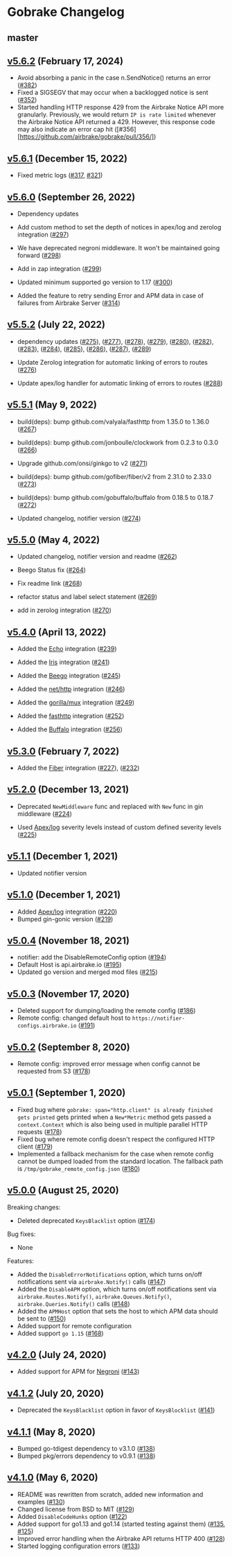 # Gobrake Changelog

## master

## [v5.6.2][v5.6.2] (February 17, 2024)

* Avoid absorbing a panic in the case n.SendNotice() returns an error
  ([#382](https://github.com/airbrake/gobrake/issues/382))
* Fixed a SIGSEGV that may occur when a backlogged notice is sent
  ([#352](https://github.com/airbrake/gobrake/issues/352))
* Started handling HTTP response 429 from the Airbrake Notice API more
  granularly. Previously, we would return `IP is rate limited` whenever the
  Airbrake Notice API returned a 429. However, this response code may also
  indicate an error cap hit
  ([#356][https://github.com/airbrake/gobrake/pull/356/])

## [v5.6.1][v5.6.1] (December 15, 2022)

* Fixed metric logs ([#317](https://github.com/airbrake/gobrake/pull/317), [#321](https://github.com/airbrake/gobrake/pull/321))

## [v5.6.0][v5.6.0] (September 26, 2022)

* Dependency updates

* Add custom method to set the depth of notices in apex/log and zerolog integration ([#297](https://github.com/airbrake/gobrake/pull/297))

* We have deprecated negroni middleware. It won't be maintained going forward ([#298](https://github.com/airbrake/gobrake/pull/298))

* Add in zap integration ([#299](https://github.com/airbrake/gobrake/pull/299))

* Updated minimum supported go version to 1.17 ([#300](https://github.com/airbrake/gobrake/pull/300))

* Added the feature to retry sending Error and APM data in case of failures from Airbrake Server ([#314](https://github.com/airbrake/gobrake/pull/314))

## [v5.5.2][v5.5.2] (July 22, 2022)

* dependency updates ([#275](https://github.com/airbrake/gobrake/pull/275)),
([#277](https://github.com/airbrake/gobrake/pull/277)),
([#278](https://github.com/airbrake/gobrake/pull/278)),
([#279](https://github.com/airbrake/gobrake/pull/279)),
([#280](https://github.com/airbrake/gobrake/pull/280)),
([#282](https://github.com/airbrake/gobrake/pull/282)),
([#283](https://github.com/airbrake/gobrake/pull/283)),
([#284](https://github.com/airbrake/gobrake/pull/284)),
([#285](https://github.com/airbrake/gobrake/pull/285)),
([#286](https://github.com/airbrake/gobrake/pull/286)),
([#287](https://github.com/airbrake/gobrake/pull/287)),
([#289](https://github.com/airbrake/gobrake/pull/289))

* Update Zerolog integration for automatic linking of errors to routes ([#276](https://github.com/airbrake/gobrake/pull/276))

* Update apex/log handler for automatic linking of errors to routes ([#288](https://github.com/airbrake/gobrake/pull/288))

## [v5.5.1][v5.5.1] (May 9, 2022)

* build(deps): bump github.com/valyala/fasthttp from 1.35.0 to 1.36.0 ([#267](https://github.com/airbrake/gobrake/pull/267))

* build(deps): bump github.com/jonboulle/clockwork from 0.2.3 to 0.3.0 ([#266](https://github.com/airbrake/gobrake/pull/266))

* Upgrade github.com/onsi/ginkgo to v2 ([#271](https://github.com/airbrake/gobrake/pull/271))

* build(deps): bump github.com/gofiber/fiber/v2 from 2.31.0 to 2.33.0 ([#273](https://github.com/airbrake/gobrake/pull/273))

* build(deps): bump github.com/gobuffalo/buffalo from 0.18.5 to 0.18.7 ([#272](https://github.com/airbrake/gobrake/pull/272))

* Updated changelog, notifier version ([#274](https://github.com/airbrake/gobrake/pull/274))

## [v5.5.0][v5.5.0] (May 4, 2022)

* Updated changelog, notifier version and readme ([#262](https://github.com/airbrake/gobrake/pull/262))

* Beego Status fix ([#264](https://github.com/airbrake/gobrake/pull/264))

* Fix readme link ([#268](https://github.com/airbrake/gobrake/pull/268))

* refactor status and label select statement ([#269](https://github.com/airbrake/gobrake/pull/269))

* add in zerolog integration ([#270](https://github.com/airbrake/gobrake/pull/270))

## [v5.4.0][v5.4.0] (April 13, 2022)

* Added the [Echo](https://github.com/labstack/echo) integration ([#239](https://github.com/airbrake/gobrake/pull/239))

* Added the [Iris](https://github.com/kataras/iris) integration ([#241](https://github.com/airbrake/gobrake/pull/241))

* Added the [Beego](https://github.com/beego/beego) integration ([#245](https://github.com/airbrake/gobrake/pull/245))

* Added the [net/http](https://pkg.go.dev/net/http) integration ([#246](https://github.com/airbrake/gobrake/pull/246))

* Added the [gorilla/mux](https://github.com/gorilla/mux) integration ([#249](https://github.com/airbrake/gobrake/pull/249))

* Added the [fasthttp](https://github.com/valyala/fasthttp) integration ([#252](https://github.com/airbrake/gobrake/pull/252))

* Added the [Buffalo](https://github.com/gobuffalo/buffalo) integration ([#256](https://github.com/airbrake/gobrake/pull/255))

## [v5.3.0][v5.3.0] (February 7, 2022)

* Added the [Fiber](https://github.com/gofiber/fiber) integration ([#227](https://github.com/airbrake/gobrake/pull/227)),
([#232](https://github.com/airbrake/gobrake/pull/232))

## [v5.2.0][v5.2.0] (December 13, 2021)

* Deprecated `NewMiddleware` func and replaced with `New` func in gin middleware ([#224](https://github.com/airbrake/gobrake/pull/224))

* Used [Apex/log](https://github.com/apex/log) severity levels instead of custom defined severity levels ([#225](https://github.com/airbrake/gobrake/pull/225))

## [v5.1.1][v5.1.1] (December 1, 2021)

* Updated notifier version

## [v5.1.0][v5.1.0] (December 1, 2021)

* Added [Apex/log](https://github.com/apex/log) integration ([#220](https://github.com/airbrake/gobrake/pull/220))
* Bumped gin-gonic version ([#219](https://github.com/airbrake/gobrake/pull/219))

## [v5.0.4][v5.0.4] (November 18, 2021)

* notifier: add the DisableRemoteConfig option ([#194](https://github.com/airbrake/gobrake/pull/194))
* Default Host is api.airbrake.io ([#195](https://github.com/airbrake/gobrake/pull/195))
* Updated go version and merged mod files ([#215](https://github.com/airbrake/gobrake/pull/215))

## [v5.0.3][v5.0.3] (November 17, 2020)

* Deleted support for dumping/loading the remote config
  ([#186](https://github.com/airbrake/gobrake/pull/186))
* Remote config: changed default host to `https://notifier-configs.airbrake.io`
  ([#191](https://github.com/airbrake/gobrake/pull/191))

## [v5.0.2][v5.0.2] (September 8, 2020)

* Remote config: improved error message when config cannot be requested from S3
  ([#178](https://github.com/airbrake/gobrake/pull/178))

## [v5.0.1][v5.0.1] (September 1, 2020)

* Fixed bug where `gobrake: span="http.client" is already finished gets printed`
  gets printed when a `New*Metric` method gets passed a `context.Context` which
  is also being used in multiple parallel HTTP requests
  ([#178](https://github.com/airbrake/gobrake/pull/178))
* Fixed bug where remote config doesn't respect the configured HTTP client
  ([#179](https://github.com/airbrake/gobrake/pull/179))
* Implemented a fallback mechanism for the case when remote config cannot be
  dumped loaded from the standard location. The fallback path is
  `/tmp/gobrake_remote_config.json`
  ([#180](https://github.com/airbrake/gobrake/pull/180))

## [v5.0.0][v5.0.0] (August 25, 2020)

Breaking changes:

* Deleted deprecated `KeysBlacklist` option
  ([#174](https://github.com/airbrake/gobrake/pull/174))

Bug fixes:

* None

Features:

* Added the `DisableErrorNotifications` option, which turns on/off notifications
  sent via `airbrake.Notify()` calls
  ([#147](https://github.com/airbrake/gobrake/pull/147))
* Added the `DisableAPM` option, which turns on/off notifications
  sent via `airbrake.Routes.Notify()`, `airbrake.Queues.Notify()`,
  `airbrake.Queries.Notify()` calls
  ([#148](https://github.com/airbrake/gobrake/pull/148))
* Added the `APMHost` option that sets the host to which APM data should be sent
  to ([#150](https://github.com/airbrake/gobrake/pull/150))
* Added support for remote configuration
* Added support `go 1.15` ([#168](https://github.com/airbrake/gobrake/pull/168))

## [v4.2.0][v4.2.0] (July 24, 2020)

* Added support for APM for [Negroni](https://github.com/urfave/negroni)
  ([#143](https://github.com/airbrake/gobrake/pull/143))

## [v4.1.2][v4.1.2] (July 20, 2020)

* Deprecated the `KeysBlacklist` option in favor of `KeysBlocklist`
  ([#141](https://github.com/airbrake/gobrake/pull/141))

## [v4.1.1][v4.1.1] (May 8, 2020)

* Bumped go-tdigest dependency to v3.1.0
  ([#138](https://github.com/airbrake/gobrake/pull/138))
* Bumped pkg/errors dependency to v0.9.1
  ([#138](https://github.com/airbrake/gobrake/pull/138))

## [v4.1.0][v4.1.0] (May 6, 2020)

* README was rewritten from scratch, added new information and examples
  ([#130](https://github.com/airbrake/gobrake/pull/130))
* Changed license from BSD to MIT
  ([#129](https://github.com/airbrake/gobrake/pull/129))
* Added `DisableCodeHunks` option
  ([#122](https://github.com/airbrake/gobrake/pull/122))
* Added support for go1.13 and go1.14 (started testing against them)
  ([#135](https://github.com/airbrake/gobrake/pull/135),
  [#125](https://github.com/airbrake/gobrake/pull/125))
* Improved error handling when the Airbrake API returns HTTP 400
  ([#128](https://github.com/airbrake/gobrake/pull/128))
* Started logging configuration errors
  ([#133](https://github.com/airbrake/gobrake/pull/133))

[v4.1.0]: https://github.com/airbrake/gobrake/releases/tag/v4.1.0
[v4.1.1]: https://github.com/airbrake/gobrake/releases/tag/v4.1.1
[v4.1.2]: https://github.com/airbrake/gobrake/releases/tag/v4.1.2
[v4.2.0]: https://github.com/airbrake/gobrake/releases/tag/v4.2.0
[v5.0.0]: https://github.com/airbrake/gobrake/releases/tag/v5.0.0
[v5.0.1]: https://github.com/airbrake/gobrake/releases/tag/v5.0.1
[v5.0.2]: https://github.com/airbrake/gobrake/releases/tag/v5.0.2
[v5.0.3]: https://github.com/airbrake/gobrake/releases/tag/v5.0.3
[v5.0.4]: https://github.com/airbrake/gobrake/releases/tag/v5.0.4
[v5.1.0]: https://github.com/airbrake/gobrake/releases/tag/v5.1.0
[v5.1.1]: https://github.com/airbrake/gobrake/releases/tag/v5.1.1
[v5.2.0]: https://github.com/airbrake/gobrake/releases/tag/v5.2.0
[v5.3.0]: https://github.com/airbrake/gobrake/releases/tag/v5.3.0
[v5.4.0]: https://github.com/airbrake/gobrake/releases/tag/v5.4.0
[v5.5.0]: https://github.com/airbrake/gobrake/releases/tag/v5.5.0
[v5.5.1]: https://github.com/airbrake/gobrake/releases/tag/v5.5.1
[v5.5.2]: https://github.com/airbrake/gobrake/releases/tag/v5.5.2
[v5.6.0]: https://github.com/airbrake/gobrake/releases/tag/v5.6.0
[v5.6.1]: https://github.com/airbrake/gobrake/releases/tag/v5.6.1
[v5.6.2]: https://github.com/airbrake/gobrake/releases/tag/v5.6.2
